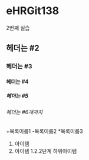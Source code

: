 # eHRGit138
2번째 실습
## 헤더는 #2
### 헤더는 #3
#### 헤더는 #4
##### 헤더는 #5
###### 헤더는 #6개까지

+목록이름1
   -목록이름2
*목록이름3
1. 아이템
2. 아이템
  1.2.2단계 하위아이템
